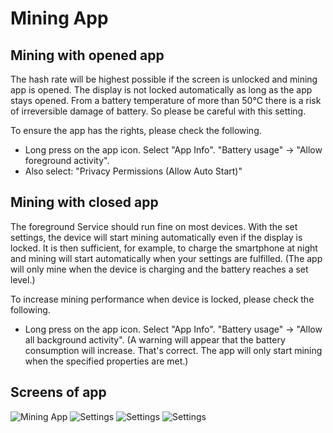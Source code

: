 # Mining App

## Mining with opened app
The hash rate will be highest possible if the screen is unlocked and mining app is opened. The display is not locked automatically as long as the app stays opened.
From a battery temperature of more than 50°C there is a risk of irreversible damage of battery.  So please be careful with this setting.

To ensure the app has the rights, please check the following.
- Long press on the app icon. Select "App Info". "Battery usage" -> "Allow foreground activity".
- Also select: "Privacy Permissions (Allow Auto Start)"

## Mining with closed app
The foreground Service should run fine on most devices.
With the set settings, the device will start mining automatically even if the display is locked.
It is then sufficient, for example, to charge the smartphone at night and mining will start automatically when your settings are fulfilled.
(The app will only mine when the device is charging and the battery reaches a set level.)

To increase mining performance when device is locked, please check the following.
- Long press on the app icon. Select "App Info". "Battery usage" -> "Allow all background activity". (A warning will appear that the battery consumption will increase. That's correct. The app will only start mining when the specified properties are met.)

## Screens of app

![Mining App](/img/1.png)
![Settings](/img/2.png)
![Settings](/img/3.png)
![Settings](/img/4.png)

